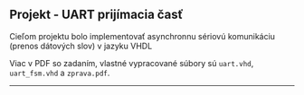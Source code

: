 ## Projekt - UART prijímacia časť

Cieľom projektu bolo implementovať asynchronnu sériovú komunikáciu (prenos dátových slov) v jazyku VHDL

Viac v PDF so zadaním, vlastné vypracované súbory sú `uart.vhd`, `uart_fsm.vhd` a `zprava.pdf`.
______________________________________
